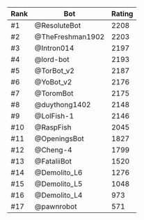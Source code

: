 Rank|Bot|Rating
---|---|---
#1|@ResoluteBot|2208
#2|@TheFreshman1902|2203
#3|@Intron014|2197
#4|@lord-bot|2193
#5|@TorBot_v2|2187
#6|@YoBot_v2|2176
#7|@ToromBot|2175
#8|@duythong1402|2148
#9|@LolFish-1|2146
#10|@RaspFish|2045
#11|@OpeningsBot|1827
#12|@Cheng-4|1799
#13|@FataliiBot|1520
#14|@Demolito_L6|1276
#15|@Demolito_L5|1048
#16|@Demolito_L4|973
#17|@pawnrobot|571

